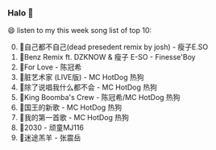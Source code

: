 

### Halo 👋

😄 listen to my this week song list of top 10:

0. 🌈自己都不自己(dead presedent remix by josh) - 瘦子E.SO
1. 🌈Benz Remix ft. DZKNOW & 瘦子 E-SO - Finesse'Boy
2. 🌈For Love - 陈冠希
3. 🌈脏艺术家 (LIVE版) - MC HotDog 热狗
4. 🌈除了说唱我什么都不会 - MC HotDog 热狗
5. 🌈King Boomba's Crew - 陈冠希/MC HotDog 热狗
6. 🌈国王的新歌 - MC HotDog 热狗
7. 🌈我的第一首歌 - MC HotDog 热狗
8. 🌈2030 - 顽童MJ116
9. 🌈迷途羔羊 - 张震岳

